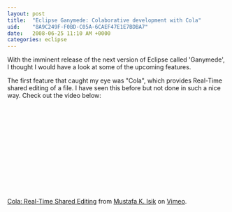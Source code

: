 ```yaml
---
layout: post
title:  "Eclipse Ganymede: Colaborative development with Cola"
uid:	"8A9C249F-F0BD-C05A-6CAEF47E1E7BDBA7"
date:   2008-06-25 11:10 AM +0000
categories: eclipse
---
```

With the imminent release of the next version of Eclipse called 'Ganymede', I thought I would have a look at some of the upcoming features.

The first feature that caught my eye was "Cola", which provides Real-Time shared editing of a file. I have seen this before but not done in such a nice way. Check out the video below:
<br>
<object width="400" height="225">	<param name="allowfullscreen" value="true" />	<param name="allowscriptaccess" value="always" />	<param name="movie" value="http://www.vimeo.com/moogaloop.swf?clip_id=1195398&amp;server=www.vimeo.com&amp;show_title=1&amp;show_byline=1&amp;show_portrait=0&amp;color=&amp;fullscreen=1" />	<embed src="http://www.vimeo.com/moogaloop.swf?clip_id=1195398&amp;server=www.vimeo.com&amp;show_title=1&amp;show_byline=1&amp;show_portrait=0&amp;color=&amp;fullscreen=1" type="application/x-shockwave-flash" allowfullscreen="true" allowscriptaccess="always" width="400" height="225"></embed></object><br /><a href="http://www.vimeo.com/1195398?pg=embed&sec=1195398">Cola: Real-Time Shared Editing</a> from <a href="http://www.vimeo.com/mustafa?pg=embed&sec=1195398">Mustafa K. Isik</a> on <a href="http://vimeo.com?pg=embed&sec=1195398">Vimeo</a>.